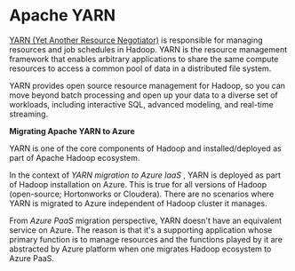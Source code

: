 # Apache YARN

[YARN (Yet Another Resource Negotiator)](https://hadoop.apache.org/docs/current/hadoop-yarn/hadoop-yarn-site/YARN.html) is responsible for managing resources and job schedules in Hadoop. YARN is the resource management framework that enables arbitrary applications to share the same compute resources to access a common pool of data in a distributed file system.  

YARN provides open source resource management for Hadoop, so you can move beyond batch processing and open up your data to a diverse set of workloads, including interactive SQL, advanced modeling, and real-time streaming.

**Migrating Apache YARN to Azure** 

YARN is one of the core components of Hadoop and installed/deployed as part of Apache Hadoop ecosystem.

In the context of *YARN migration to Azure IaaS* , YARN is deployed as part of Hadoop installation on Azure. This is true for all versions of Hadoop (open-source; Hortonworks or Cloudera). There are no scenarios where YARN is migrated to Azure independent of Hadoop cluster it manages.

From *Azure PaaS* migration perspective, YARN doesn't have an equivalent service on Azure. The reason is that it's a supporting application whose primary function is to manage resources and the functions played by it are abstracted by Azure platform when one migrates Hadoop ecosystem to Azure PaaS.  
